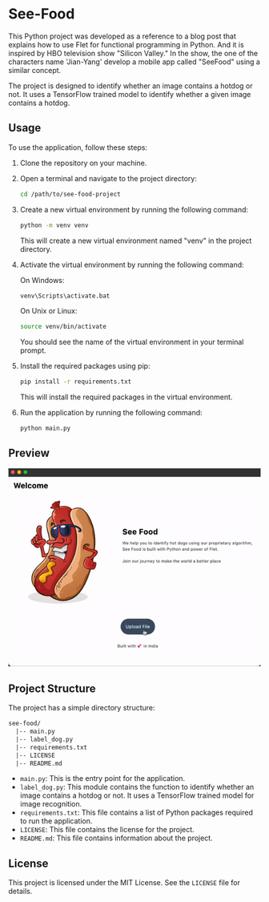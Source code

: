 # See-Food

This Python project was developed as a reference to a blog post that explains how to use Flet for functional programming in Python. And it is inspired by HBO television show "Silicon Valley." In the show, the one of the characters name 'Jian-Yang' develop a mobile app called "SeeFood" using a similar concept.

The project is designed to identify whether an image contains a hotdog or not. It uses a TensorFlow trained model to identify whether a given image contains a hotdog.

## Usage

To use the application, follow these steps:

1. Clone the repository on your machine.
2. Open a terminal and navigate to the project directory:

   ```sh
   cd /path/to/see-food-project
   ```

3. Create a new virtual environment by running the following command:

   ```sh
   python -m venv venv
   ```

   This will create a new virtual environment named "venv" in the project directory.

4. Activate the virtual environment by running the following command:

   On Windows:
   ```sh
   venv\Scripts\activate.bat
   ```

   On Unix or Linux:
   ```sh
   source venv/bin/activate
   ```

   You should see the name of the virtual environment in your terminal prompt.

5. Install the required packages using pip:

   ```sh
   pip install -r requirements.txt
   ```

   This will install the required packages in the virtual environment.

6. Run the application by running the following command:

   ```sh
   python main.py
   ```

## Preview 
<img src="https://raw.githubusercontent.com/CodemonkHQ/see-food/80da92d81c7dd25c74e14527d95a7f5b00cce729/assets/extras/preview.gif" alt="Screenshot 4" width="600"/> 



## Project Structure

The project has a simple directory structure:

```
see-food/
  |-- main.py
  |-- label_dog.py
  |-- requirements.txt
  |-- LICENSE
  |-- README.md
```

- `main.py`: This is the entry point for the application.
- `label_dog.py`: This module contains the function to identify whether an image contains a hotdog or not. It uses a TensorFlow trained model for image recognition.
- `requirements.txt`: This file contains a list of Python packages required to run the application.
- `LICENSE`: This file contains the license for the project.
- `README.md`: This file contains information about the project.

## License

This project is licensed under the MIT License. See the `LICENSE` file for details.